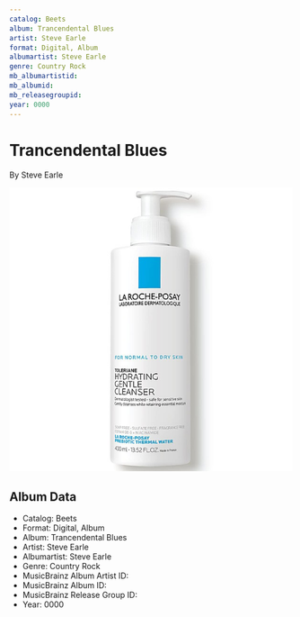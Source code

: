 ```yaml
---
catalog: Beets
album: Trancendental Blues
artist: Steve Earle
format: Digital, Album
albumartist: Steve Earle
genre: Country Rock
mb_albumartistid: 
mb_albumid: 
mb_releasegroupid: 
year: 0000
---
```


# Trancendental Blues

By Steve Earle

![](../../assets/beetscovers/Steve_Earle-Trancendental_Blues.jpg)

## Album Data

- Catalog: Beets
- Format: Digital, Album
- Album: Trancendental Blues
- Artist: Steve Earle
- Albumartist: Steve Earle
- Genre: Country Rock
- MusicBrainz Album Artist ID: 
- MusicBrainz Album ID: 
- MusicBrainz Release Group ID: 
- Year: 0000

